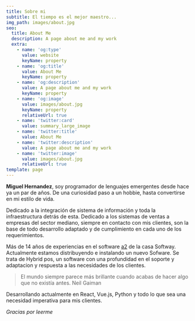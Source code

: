 ```yaml
---
title: Sobre mi
subtitle: El tiempo es el mejor maestro...
img_path: images/about.jpg
seo:
  title: About Me
  description: A page about me and my work
  extra:
    - name: 'og:type'
      value: website
      keyName: property
    - name: 'og:title'
      value: About Me
      keyName: property
    - name: 'og:description'
      value: A page about me and my work
      keyName: property
    - name: 'og:image'
      value: images/about.jpg
      keyName: property
      relativeUrl: true
    - name: 'twitter:card'
      value: summary_large_image
    - name: 'twitter:title'
      value: About Me
    - name: 'twitter:description'
      value: A page about me and my work
    - name: 'twitter:image'
      value: images/about.jpg
      relativeUrl: true
template: page
---
```

**Miguel Hernandez**, soy programador de lenguajes emergentes desde hace ya un par de años. De una curiosidad paso a un hobbie, hasta convertirse en mi estilo de vida.

Dedicado a la integración de sistema de información y toda la infraestructura detrás de esta. Dedicado a los sistemas de ventas a empresas del sector mediano, siempre en contacto con mis clientes, son la base de todo desarrollo adaptado y de cumplimiento en cada uno de los requerimientos. 

Más de 14 años de experiencias en el software [a2](http://a2.com.ve/) de la casa Softway. Actualmente estamos distribuyendo e instalando un nuevo Sofware. Se trata de Hybrid pos, un software con una profundidad en el soporte y adaptacion y respuesta a las necesidades de los clientes.



> El mundo siempre parece más brillante cuando acabas de hacer algo que no existía antes. Neil Gaiman

Desarrollando actualmente en React, Vue.js, Python y todo lo que sea una necesidad imperativa para mis clientes.

*Gracias por leerme*

